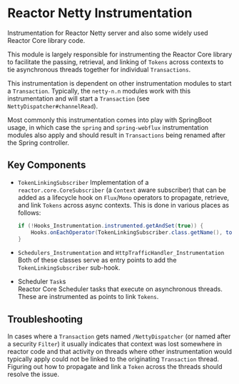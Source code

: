 # Reactor Netty Instrumentation

Instrumentation for Reactor Netty server and also some widely used Reactor Core library code.

This module is largely responsible for instrumenting the Reactor Core library to facilitate the passing, retrieval,
and linking of `Tokens` across contexts to tie asynchronous threads together for individual `Transactions`.

This instrumentation is dependent on other instrumentation modules to start a `Transaction`.
Typically, the `netty-n.n` modules work with this instrumentation and will start a `Transaction` (see `NettyDispatcher#channelRead`).

Most commonly this instrumentation comes into play with SpringBoot usage, in which case the `spring` and `spring-webflux` 
instrumentation modules also apply and should result in `Transactions` being renamed after the Spring controller.

## Key Components

* `TokenLinkingSubscriber`
    Implementation of a `reactor.core.CoreSubscriber` (a `Context` aware subscriber) that can be added as
    a lifecycle hook on `Flux`/`Mono` operators to propagate, retrieve, and link `Tokens` across async contexts. This is done in various places as follows:

    ```java
    if (!Hooks_Instrumentation.instrumented.getAndSet(true)) {
        Hooks.onEachOperator(TokenLinkingSubscriber.class.getName(), tokenLift());
    }
    ```

* `Schedulers_Instrumentation` and `HttpTrafficHandler_Instrumentation`  
    Both of these classes serve as entry points to add the `TokenLinkingSubscriber` sub-hook.

* Scheduler `Task`s  
    Reactor Core Scheduler tasks that execute on asynchronous threads. These are instrumented as points to link `Tokens`.

## Troubleshooting

In cases where a `Transaction` gets named `/NettyDispatcher` (or named after a security `Filter`) it usually indicates that context was lost somewhere in 
reactor code and that activity on threads where other instrumentation would typically apply could not be linked to the originating `Transaction` thread.
Figuring out how to propagate and link a `Token` across the threads should resolve the issue. 
